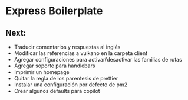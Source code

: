 # Express Boilerplate

## Next:

- Traducir comentarios y respuestas al inglés
- Modificar las referencias a vulkano en la carpeta client
- Agregar configuraciones para activar/desactivar las familias de rutas
- Agregar soporte para handlebars
- Imprimir un homepage
- Quitar la regla de los parentesis de prettier
- Instalar una configuración por defecto de pm2
- Crear algunos defaults para copilot

